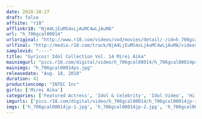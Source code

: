 ```yaml
---
date: 2018-10-27
draft: false
affsite: "r18"
afflinkr18: "NjA4LjEuMS4xLjAuMC4wLjAuMA"
url: "h_706gcal00014"
urloriginal: "http://www.r18.com/videos/vod/movies/detail/-/id=h_706gcal00014"
urlfinal: "http://media.r18.com/track/NjA4LjEuMS4xLjAuMC4wLjAuMA/videos/vod/movies/detail/-/id=h_706gcal00014"
samplevid: "----"
title: "Gyricos! Idol Collection Vol. 14 Mirei Aika"
mainimgurl: "pics.r18.com/digital/video/h_706gcal00014/h_706gcal00014ps.jpg"
mainimgs: "h_706gcal00014ps.jpg"
releasedate: "Aug. 18, 2018"
duration: 41
productioncomp: "INTEC Inc"
girls: ['Mirei Aika']
categories: ['Featured Actress', 'Idol & Celebrity', 'Idol Video', 'Hi-Def']
imgurls: ['pics.r18.com/digital/video/h_706gcal00014/h_706gcal00014jp-1.jpg', 'pics.r18.com/digital/video/h_706gcal00014/h_706gcal00014jp-2.jpg', 'pics.r18.com/digital/video/h_706gcal00014/h_706gcal00014jp-3.jpg', 'pics.r18.com/digital/video/h_706gcal00014/h_706gcal00014jp-4.jpg', 'pics.r18.com/digital/video/h_706gcal00014/h_706gcal00014jp-5.jpg', 'pics.r18.com/digital/video/h_706gcal00014/h_706gcal00014jp-6.jpg', 'pics.r18.com/digital/video/h_706gcal00014/h_706gcal00014jp-7.jpg', 'pics.r18.com/digital/video/h_706gcal00014/h_706gcal00014jp-8.jpg', 'pics.r18.com/digital/video/h_706gcal00014/h_706gcal00014jp-9.jpg', 'pics.r18.com/digital/video/h_706gcal00014/h_706gcal00014jp-10.jpg', 'pics.r18.com/digital/video/h_706gcal00014/h_706gcal00014jp-11.jpg', 'pics.r18.com/digital/video/h_706gcal00014/h_706gcal00014jp-12.jpg', 'pics.r18.com/digital/video/h_706gcal00014/h_706gcal00014jp-13.jpg', 'pics.r18.com/digital/video/h_706gcal00014/h_706gcal00014jp-14.jpg', 'pics.r18.com/digital/video/h_706gcal00014/h_706gcal00014jp-15.jpg', 'pics.r18.com/digital/video/h_706gcal00014/h_706gcal00014jp-16.jpg', 'pics.r18.com/digital/video/h_706gcal00014/h_706gcal00014jp-17.jpg', 'pics.r18.com/digital/video/h_706gcal00014/h_706gcal00014jp-18.jpg', 'pics.r18.com/digital/video/h_706gcal00014/h_706gcal00014jp-19.jpg', 'pics.r18.com/digital/video/h_706gcal00014/h_706gcal00014jp-20.jpg']
imgs: ['h_706gcal00014jp-1.jpg', 'h_706gcal00014jp-2.jpg', 'h_706gcal00014jp-3.jpg', 'h_706gcal00014jp-4.jpg', 'h_706gcal00014jp-5.jpg', 'h_706gcal00014jp-6.jpg', 'h_706gcal00014jp-7.jpg', 'h_706gcal00014jp-8.jpg', 'h_706gcal00014jp-9.jpg', 'h_706gcal00014jp-10.jpg', 'h_706gcal00014jp-11.jpg', 'h_706gcal00014jp-12.jpg', 'h_706gcal00014jp-13.jpg', 'h_706gcal00014jp-14.jpg', 'h_706gcal00014jp-15.jpg', 'h_706gcal00014jp-16.jpg', 'h_706gcal00014jp-17.jpg', 'h_706gcal00014jp-18.jpg', 'h_706gcal00014jp-19.jpg', 'h_706gcal00014jp-20.jpg']
---
```


